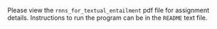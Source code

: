 Please view the ``rnns_for_textual_entailment`` pdf file for assignment details. Instructions to run the program can be in the ``README`` text file.  
